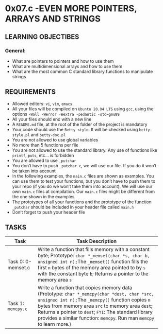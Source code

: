# 0x07.c -EVEN MORE POINTERS, ARRAYS AND STRINGS

## LEARNING OBJECTIBES

### General:
* What are pointers to pointers and how to use them
* What are multidimensional arrays and how to use them
* What are the most common C standard library functions to manipulate strings

## REQUIREMENTS
* Allowed editors: `vi`, `vim`, `emacs`
* All your files will be compiled on `Ubuntu 20.04 LTS` using `gcc`, using the options `-Wall -Werror -Wextra -pedantic -std=gnu89`
* All your files should end with a new line
* A `README.md` file, at the root of the folder of the project is mandatory
* Your code should use the `Betty style`. It will be checked using `betty-style.pl` and `betty-doc.pl`
* You are not allowed to use global variables
* No more than 5 functions per file
* You are not allowed to use the standard library. Any use of functions like `printf`, `puts`, etc… is forbidden
* You are allowed to use `_putchar`
* You don’t have to push `_putchar.c`, we will use our file. If you do it won’t be taken into account
* In the following examples, the `main.c` files are shown as examples. You can use them to test your functions, but you don’t have to push them to your repo (if you do we won’t take them into account). We will use our own `main.c` files at compilation. Our `main.c` files might be different from the one shown in the examples
* The prototypes of all your functions and the prototype of the function `_putchar` should be included in your header file called `main.h`
* Don’t forget to push your header file

## TASKS

|Task|Task Description|
|---------------|-------------------|
|Task 0: 0-memset.c|Write a function that fills memory with a constant byte; Prototype: `char *_memset(char *s, char b, unsigned int n);`The `_memset()` function fills the first `n` bytes of the memory area pointed to by `s` with the constant byte `b`; Returns a pointer to the memory area `s`|
|Task 1: `memcpy.c`|Write a function that copies memory data (Prototype: `char *_memcpy(char *dest, char *src, unsigned int n);`The `_memcpy()` function copies `n` bytes from memory area `src` to memory area `dest`; Returns a pointer to `dest`; `FYI`: The standard library provides a similar function: `memcpy`. Run man `memcpy` to learn more.)|
